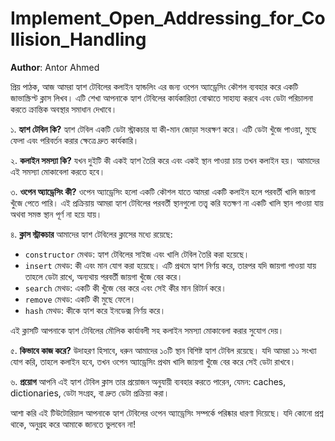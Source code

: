 # Implement_Open_Addressing_for_Collision_Handling

**Author**: Antor Ahmed



প্রিয় পাঠক, আজ আমরা হ্যাশ টেবিলের কলাইন হ্যান্ডলিং এর জন্য ওপেন অ্যাড্রেসিং কৌশল ব্যবহার করে একটি জাভাস্ক্রিপ্ট ক্লাস লিখব। এটি শেখা আপনাকে হ্যাশ টেবিলের কার্যকারিতা বোঝাতে সাহায্য করবে এবং ডেটা পরিচালনা করতে ক্রান্তিক অবস্থার সমাধান দেখাবে।

১. **হ্যাশ টেবিল কি?**
হ্যাশ টেবিল একটি ডেটা স্ট্রাকচার যা কী-মান জোড়া সংরক্ষণ করে। এটি ডেটা খুঁজে পাওয়া, মুছে ফেলা এবং পরিবর্তন করার ক্ষেত্রে দ্রুত কার্যকারি।

২. **কলাইন সমস্যা কি?**
যখন দুইটি কী একই হ্যাশ তৈরি করে এবং একই স্থান পাওয়া চায় তখন কলাইন হয়। আমাদের এই সমস্যা মোকাবেলা করতে হবে।

৩. **ওপেন অ্যাড্রেসিং কী?**
ওপেন অ্যাড্রেসিং হলো একটি কৌশল যাতে আমরা একটি কলাইন হলে পরবর্তী খালি জায়গা খুঁজে পেতে পারি। এই প্রক্রিয়ায় আমরা হ্যাশ টেবিলের পরবর্তী স্থানগুলো তত্ত্ব করি যতক্ষণ না একটি খালি স্থান পাওয়া যায় অথবা সমস্ত স্থান পূর্ণ না হয়ে যায়।

৪. **ক্লাস স্ট্রাকচার**
আমাদের হ্যাশ টেবিলের ক্লাসের মধ্যে রয়েছে:
- `constructor` মেথড: হ্যাশ টেবিলের সাইজ এবং খালি টেবিল তৈরি করা হয়েছে।
- `insert` মেথড: কী এবং মান যোগ করা হয়েছে। এটি প্রথমে হ্যাশ নির্ণয় করে, তারপর যদি জায়গা পাওয়া যায় তাহলে ডেটা রাখে, অন্যথায় পরবর্তী জায়গা খুঁজে বের করে।
- `search` মেথড: একটি কী খুঁজে বের করে এবং সেই কীর মান রিটার্ন করে।
- `remove` মেথড: একটি কী মুছে ফেলে।
- `hash` মেথড: কীকে হ্যাশ করে ইনডেক্স নির্ণয় করে।

এই ক্লাসটি আপনাকে হ্যাশ টেবিলের মৌলিক কার্যাবলী সহ কলাইন সমস্যা মোকাবেলা করার সুযোগ দেয়।

৫. **কিভাবে কাজ করে?**
উদাহরণ হিসাবে, ধরুন আমাদের ১০টি স্থান বিশিষ্ট হ্যাশ টেবিল রয়েছে। যদি আমরা ১১ সংখ্যা যোগ করি, তাহলে কলাইন হবে, তখন ওপেন অ্যাড্রেসিং প্রথম খালি জায়গা খুঁজে বের করে সেই ডেটা রাখবে।

৬. **প্রয়োগ**
আপনি এই হ্যাশ টেবিল ক্লাস তার প্রয়োজন অনুযায়ী ব্যবহার করতে পারেন, যেমন: caches, dictionaries, ডেটা সংগ্রহ, বা দ্রুত ডেটা প্রক্রিয়া করা।

আশা করি এই টিউটোরিয়াল আপনাকে হ্যাশ টেবিলের ওপেন অ্যাড্রেসিং সম্পর্কে পরিষ্কার ধারণা দিয়েছে। যদি কোনো প্রশ্ন থাকে, অনুগ্রহ করে আমাকে জানতে ভুলবেন না!